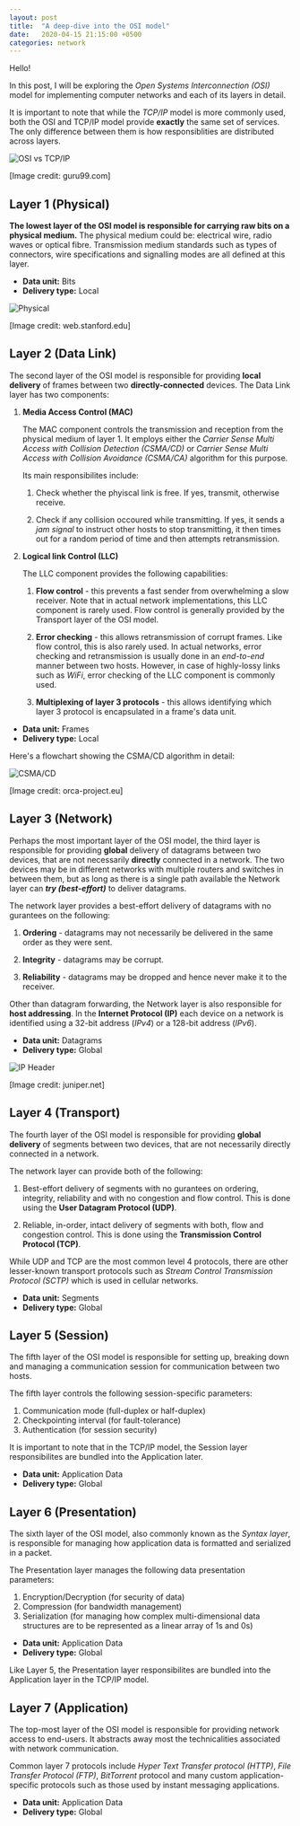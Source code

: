 ```yaml
---
layout: post
title:  "A deep-dive into the OSI model"
date:   2020-04-15 21:15:00 +0500
categories: network
---
```

Hello!

In this post, I will be exploring the *Open Systems Interconnection (OSI)* model for implementing computer networks and each of its layers in detail.

It is important to note that while the *TCP/IP* model is more commonly used, both the OSI and TCP/IP model provide **exactly** the same set of services. The only difference between them is how responsiblities are distributed across layers.

![OSI vs TCP/IP](https://i.imgur.com/lqBDYqk.png)

[Image credit: guru99.com]

## Layer 1 (Physical)

**The lowest layer of the OSI model is responsible for carrying raw bits on a physical medium.** The physical medium could be: electrical wire, radio waves or optical fibre. Transmission medium standards such as types of connectors, wire specifications and signalling modes are all defined at this layer.

- **Data unit:** Bits
- **Delivery type:** Local

![Physical](https://i.imgur.com/qcJZ4jk.png)

[Image credit: web.stanford.edu]

## Layer 2 (Data Link)

The second layer of the OSI model is responsible for providing **local delivery** of frames between two **directly-connected** devices. The Data Link layer has two components:

1. **Media Access Control (MAC)**

    The MAC component controls the transmission and reception from the physical medium of layer 1. It employs either the *Carrier Sense Multi Access with Collision Detection (CSMA/CD)* or *Carrier Sense Multi Access with Collision Avoidance (CSMA/CA)* algorithm for this purpose.
    
    Its main responsibilites include:
    
    1. Check whether the phyiscal link is free. If yes, transmit, otherwise receive.

    2. Check if any collision occoured while transmitting. If yes, it sends a *jam signal* to instruct other hosts to stop transmitting, it then times out for a random period of time and then attempts retransmission.

2. **Logical link Control (LLC)**

    The LLC component provides the following capabilities:

    1. **Flow control** - this prevents a fast sender from overwhelming a slow receiver. Note that in actual network implementations, this LLC component is rarely used. Flow control is generally provided by the Transport layer of the OSI model.

    2. **Error checking** - this allows retransmission of corrupt frames. Like flow control, this is also rarely used. In actual networks, error checking and retransmission is usually done in an *end-to-end* manner between two hosts. However, in case of highly-lossy links such as *WiFi*, error checking of the LLC component is commonly used.

    3. **Multiplexing of layer 3 protocols** - this allows identifying which layer 3 protocol is encapsulated in a frame's data unit.

- **Data unit:** Frames
- **Delivery type:** Local

Here's a flowchart showing the CSMA/CD algorithm in detail:

![CSMA/CD](https://i.imgur.com/4fNpBY4.png)

[Image credit: orca-project.eu]

## Layer 3 (Network)

Perhaps the most important layer of the OSI model, the third layer is responsible for providing **global** delivery of datagrams between two devices, that are not necessarily **directly** connected in a network. The two devices may be in different networks with multiple routers and switches in between them, but as long as there is a single path available the Network layer can ***try (best-effort)*** to deliver datagrams.

The network layer provides a best-effort delivery of datagrams with no gurantees on the following:

1. **Ordering** - datagrams may not necessarily be delivered in the same order as they were sent.

2. **Integrity** - datagrams may be corrupt.

3. **Reliability** - datagrams may be dropped and hence never make it to the receiver.

Other than datagram forwarding, the Network layer is also responsible for **host addressing**. In the **Internet Protocol (IP)** each device on a network is identified using a 32-bit address (*IPv4*) or a 128-bit address (*IPv6*).

- **Data unit:** Datagrams
- **Delivery type:** Global

![IP Header](https://i.imgur.com/xDDbnKF.png)

[Image credit: juniper.net]

## Layer 4 (Transport)

The fourth layer of the OSI model is responsible for providing **global delivery** of segments between two devices, that are not necessarily directly connected in a network.

The network layer can provide both of the following:

1. Best-effort delivery of segments with no gurantees on ordering, integrity, reliability and with no congestion and flow control. This is done using the **User Datagram Protocol (UDP)**.

2. Reliable, in-order, intact delivery of segments with both, flow and congestion control. This is done using the **Transmission Control Protocol (TCP)**.

While UDP and TCP are the most common level 4 protocols, there are other lesser-known transport protocols such as *Stream Control Transmission Protocol (SCTP)* which is used in cellular networks.

- **Data unit:** Segments
- **Delivery type:** Global

## Layer 5 (Session)

The fifth layer of the OSI model is responsible for setting up, breaking down and managing a communication session for communication between two hosts.

The fifth layer controls the following session-specific parameters:

1. Communication mode (full-duplex or half-duplex)
2. Checkpointing interval (for fault-tolerance)
3. Authentication (for session security)

It is important to note that in the TCP/IP model, the Session layer responsibilites are bundled into the Application later.

- **Data unit:** Application Data
- **Delivery type:** Global

## Layer 6 (Presentation)

The sixth layer of the OSI model, also commonly known as the *Syntax layer*, is responsible for managing how application data is formatted and serialized in a packet.

The Presentation layer manages the following data presentation parameters:

1. Encryption/Decryption (for security of data)
2. Compression (for bandwidth management)
3. Serialization (for managing how complex multi-dimensional data structures are to be represented as a linear array of 1s and 0s)

- **Data unit:** Application Data
- **Delivery type:** Global

Like Layer 5, the Presentation layer responsibilites are bundled into the Application layer in the TCP/IP model.

## Layer 7 (Application)

The top-most layer of the OSI model is responsible for providing network access to end-users. It abstracts away most the technicalities associated with network communication.

Common layer 7 protocols include *Hyper Text Transfer protocol (HTTP)*, *File Transfer Protocol (FTP)*, *BitTorrent* protocol and many custom application-specific protocols such as those used by instant messaging applications.

- **Data unit:** Application Data
- **Delivery type:** Global
